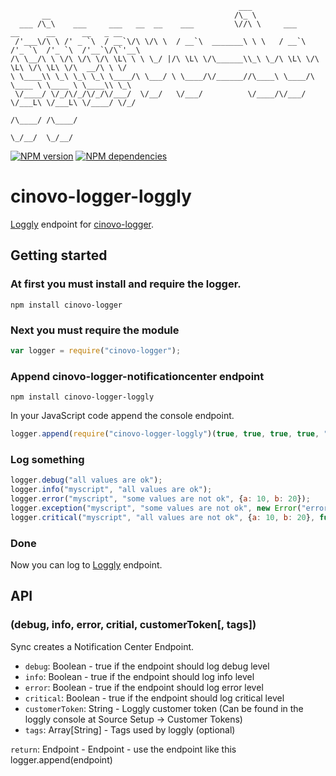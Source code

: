 `````
                                                   ___
       __                                         /\_ \
  ___ /\_\    ___     ___   __  __    ___         \//\ \     ___      __      __      __   _ __
 /'___\/\ \ /' _ `\  / __`\/\ \/\ \  / __`\  _______\ \ \   / __`\  /'_ `\  /'_ `\  /'__`\/\`'__\
/\ \__/\ \ \/\ \/\ \/\ \L\ \ \ \_/ |/\ \L\ \/\______\\_\ \_/\ \L\ \/\ \L\ \/\ \L\ \/\  __/\ \ \/
\ \____\\ \_\ \_\ \_\ \____/\ \___/ \ \____/\/______//\____\ \____/\ \____ \ \____ \ \____\\ \_\
 \/____/ \/_/\/_/\/_/\/___/  \/__/   \/___/          \/____/\/___/  \/___L\ \/___L\ \/____/ \/_/
                                                                      /\____/ /\____/
                                                                      \_/__/  \_/__/
`````

[![NPM version](https://badge.fury.io/js/cinovo-logger-loggly.png)](http://badge.fury.io/js/cinovo-logger-loggly)
[![NPM dependencies](https://david-dm.org/cinovo/node-logger-loggly.png)](https://david-dm.org/cinovo/node-logger-loggly)

# cinovo-logger-loggly

[Loggly](http://www.loggly.com) endpoint for [cinovo-logger](https://github.com/cinovo/node-logger).

## Getting started

### At first you must install and require the logger.

    npm install cinovo-logger

### Next you must require the module

`````javascript
var logger = require("cinovo-logger");
`````

### Append cinovo-logger-notificationcenter endpoint

	npm install cinovo-logger-loggly

In your JavaScript code append the console endpoint.

`````javascript
logger.append(require("cinovo-logger-loggly")(true, true, true, true, "customerToken", ["tag1", "tag2"]));
`````

### Log something

`````javascript
logger.debug("all values are ok");
logger.info("myscript", "all values are ok");
logger.error("myscript", "some values are not ok", {a: 10, b: 20});
logger.exception("myscript", "some values are not ok", new Error("error"));
logger.critical("myscript", "all values are not ok", {a: 10, b: 20}, function(err) { ... });
`````

### Done

Now you can log to [Loggly](http://www.loggly.com) endpoint.

## API

### (debug, info, error, critial, customerToken[, tags])

Sync creates a Notification Center Endpoint.

* `debug`: Boolean - true if the endpoint should log debug level
* `info`: Boolean - true if the endpoint should log info level
* `error`: Boolean - true if the endpoint should log error level
* `critical`: Boolean - true if the endpoint should log critical level
* `customerToken`: String - Loggly customer token (Can be found in the loggly console at Source Setup -> Customer Tokens)
* `tags`: Array[String] - Tags used by loggly (optional)

`return`: Endpoint - Endpoint - use the endpoint like this logger.append(endpoint)
